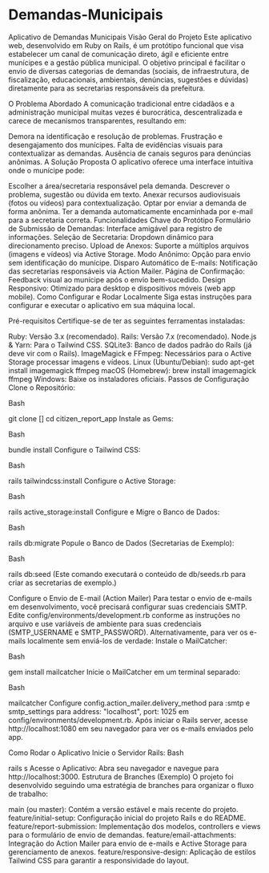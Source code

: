 # Demandas-Municipais

Aplicativo de Demandas Municipais
Visão Geral do Projeto
Este aplicativo web, desenvolvido em Ruby on Rails, é um protótipo funcional que visa estabelecer um canal de comunicação direto, ágil e eficiente entre munícipes e a gestão pública municipal. O objetivo principal é facilitar o envio de diversas categorias de demandas (sociais, de infraestrutura, de fiscalização, educacionais, ambientais, denúncias, sugestões e dúvidas) diretamente para as secretarias responsáveis da prefeitura.

O Problema Abordado
A comunicação tradicional entre cidadãos e a administração municipal muitas vezes é burocrática, descentralizada e carece de mecanismos transparentes, resultando em:

Demora na identificação e resolução de problemas.
Frustração e desengajamento dos munícipes.
Falta de evidências visuais para contextualizar as demandas.
Ausência de canais seguros para denúncias anônimas.
A Solução Proposta
O aplicativo oferece uma interface intuitiva onde o munícipe pode:

Escolher a área/secretaria responsável pela demanda.
Descrever o problema, sugestão ou dúvida em texto.
Anexar recursos audiovisuais (fotos ou vídeos) para contextualização.
Optar por enviar a demanda de forma anônima.
Ter a demanda automaticamente encaminhada por e-mail para a secretaria correta.
Funcionalidades Chave do Protótipo
Formulário de Submissão de Demandas: Interface amigável para registro de informações.
Seleção de Secretaria: Dropdown dinâmico para direcionamento preciso.
Upload de Anexos: Suporte a múltiplos arquivos (imagens e vídeos) via Active Storage.
Modo Anônimo: Opção para envio sem identificação do munícipe.
Disparo Automático de E-mails: Notificação das secretarias responsáveis via Action Mailer.
Página de Confirmação: Feedback visual ao munícipe após o envio bem-sucedido.
Design Responsivo: Otimizado para desktop e dispositivos móveis (web app mobile).
Como Configurar e Rodar Localmente
Siga estas instruções para configurar e executar o aplicativo em sua máquina local.

Pré-requisitos
Certifique-se de ter as seguintes ferramentas instaladas:

Ruby: Versão 3.x (recomendado).
Rails: Versão 7.x (recomendado).
Node.js & Yarn: Para o Tailwind CSS.
SQLite3: Banco de dados padrão do Rails (já deve vir com o Rails).
ImageMagick e FFmpeg: Necessários para o Active Storage processar imagens e vídeos.
Linux (Ubuntu/Debian): sudo apt-get install imagemagick ffmpeg
macOS (Homebrew): brew install imagemagick ffmpeg
Windows: Baixe os instaladores oficiais.
Passos de Configuração
Clone o Repositório:

Bash

git clone []
cd citizen_report_app
Instale as Gems:

Bash

bundle install
Configure o Tailwind CSS:

Bash

rails tailwindcss:install
Configure o Active Storage:

Bash

rails active_storage:install
Configure e Migre o Banco de Dados:

Bash

rails db:migrate
Popule o Banco de Dados (Secretarias de Exemplo):

Bash

rails db:seed
(Este comando executará o conteúdo de db/seeds.rb para criar as secretarias de exemplo.)

Configure o Envio de E-mail (Action Mailer)
Para testar o envio de e-mails em desenvolvimento, você precisará configurar suas credenciais SMTP. Edite config/environments/development.rb conforme as instruções no arquivo e use variáveis de ambiente para suas credenciais (SMTP_USERNAME e SMTP_PASSWORD).
Alternativamente, para ver os e-mails localmente sem enviá-los de verdade:
Instale o MailCatcher:

Bash

gem install mailcatcher
Inicie o MailCatcher em um terminal separado:

Bash

mailcatcher
Configure config.action_mailer.delivery_method para :smtp e smtp_settings para address: "localhost", port: 1025 em config/environments/development.rb. Após iniciar o Rails server, acesse http://localhost:1080 em seu navegador para ver os e-mails enviados pelo app.

Como Rodar o Aplicativo
Inicie o Servidor Rails:
Bash

rails s
Acesse o Aplicativo: Abra seu navegador e navegue para http://localhost:3000.
Estrutura de Branches (Exemplo)
O projeto foi desenvolvido seguindo uma estratégia de branches para organizar o fluxo de trabalho:

main (ou master): Contém a versão estável e mais recente do projeto.
feature/initial-setup: Configuração inicial do projeto Rails e do README.
feature/report-submission: Implementação dos modelos, controllers e views para o formulário de envio de demandas.
feature/email-attachments: Integração do Action Mailer para envio de e-mails e Active Storage para gerenciamento de anexos.
feature/responsive-design: Aplicação de estilos Tailwind CSS para garantir a responsividade do layout.
